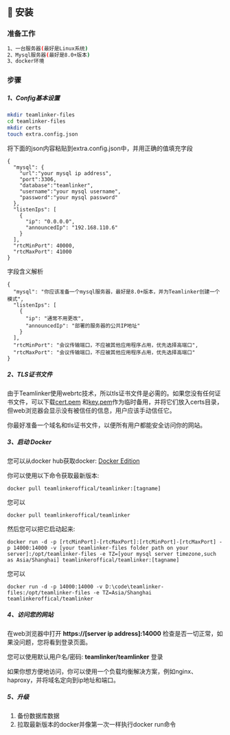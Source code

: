 ## 🔐 安装
### 准备工作

```bash
1、一台服务器(最好是Linux系统)
2、Mysql服务器(最好是8.0+版本)
3、docker环境
```

### 步骤
##### 1、Config基本设置

```bash
mkdir teamlinker-files
cd teamlinker-files
mkdir certs
touch extra.config.json
```
将下面的json内容粘贴到extra.config.json中，并用正确的值填充字段
```
{
  "mysql": {
    "url":"your mysql ip address",
    "port":3306,
    "database":"teamlinker",
    "username":"your mysql username",
    "password":"your mysql password"
  },
  "listenIps": [
    {
      "ip": "0.0.0.0",
      "announcedIp": "192.168.110.6"
    }
  ],
  "rtcMinPort": 40000,
  "rtcMaxPort": 41000
}
```
字段含义解析
```
{
  "mysql": "你应该准备一个mysql服务器，最好是8.0+版本，并为Teamlinker创建一个模式",
  "listenIps": [
    {
      "ip": "通常不用更改",
      "announcedIp": "部署的服务器的公共IP地址"
    }
  ],
  "rtcMinPort": "会议传输端口，不应被其他应用程序占用，优先选择高端口",
  "rtcMaxPort": "会议传输端口，不应被其他应用程序占用，优先选择高端口"
}
```

##### 2、TLS证书文件

由于Teamlinker使用webrtc技术，所以tls证书文件是必需的。如果您没有任何证书文件，可以下载[cert.pem](https://team-linker.com/doc/cert/cert.pem) 和[key.pem](https://team-linker.com/doc/cert/key.pem)作为临时备用，并将它们放入certs目录，但web浏览器会显示没有被信任的信息，用户应该手动信任它。

你最好准备一个域名和tls证书文件，以便所有用户都能安全访问你的网站。

##### 3、启动 Docker

您可以从docker hub获取docker: [Docker Edition](https://hub.docker.com/repository/docker/teamlinkeroffical/teamlinker/general)

你可以使用以下命令获取最新版本:
```
docker pull teamlinkeroffical/teamlinker:[tagname]
```
您可以
```
docker pull teamlinkeroffical/teamlinker
```

然后您可以把它启动起来:
```
docker run -d -p [rtcMinPort]-[rtcMaxPort]:[rtcMinPort]-[rtcMaxPort] -p 14000:14000 -v [your teamlinker-files folder path on your server]:/opt/teamlinker-files -e TZ=[your mysql server timezone,such as Asia/Shanghai] teamlinkeroffical/teamlinker:[tagname]
```
您可以
```
docker run -d -p 14000:14000 -v D:\code\teamlinker-files:/opt/teamlinker-files -e TZ=Asia/Shanghai teamlinkeroffical/teamlinker
```


##### 4、访问您的网站

在web浏览器中打开 **https://[server ip address]:14000** 检查是否一切正常，如果没问题，您将看到登录页面。

您可以使用默认用户名/密码: **teamlinker/teamlinker** 登录

如果你想方便地访问，你可以使用一个负载均衡解决方案，例如nginx、haproxy，并将域名定向到ip地址和端口。

##### 5、升级

1. 备份数据库数据
2. 拉取最新版本的docker并像第一次一样执行docker run命令